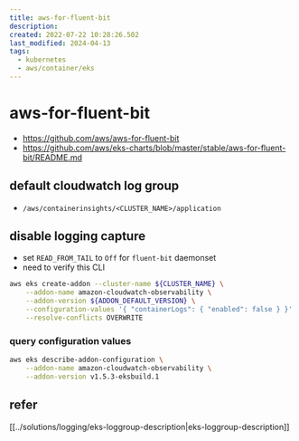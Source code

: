 ```yaml
---
title: aws-for-fluent-bit
description: 
created: 2022-07-22 10:28:26.502
last_modified: 2024-04-13
tags:
  - kubernetes
  - aws/container/eks
---
```


# aws-for-fluent-bit
- https://github.com/aws/aws-for-fluent-bit
- https://github.com/aws/eks-charts/blob/master/stable/aws-for-fluent-bit/README.md

## default cloudwatch log group
- `/aws/containerinsights/<CLUSTER_NAME>/application`

## disable logging capture
- set `READ_FROM_TAIL` to `Off` for `fluent-bit` daemonset
- need to verify this CLI
```sh
aws eks create-addon --cluster-name ${CLUSTER_NAME} \
    --addon-name amazon-cloudwatch-observability \
    --addon-version ${ADDON_DEFAULT_VERSION} \
    --configuration-values '{ "containerLogs": { "enabled": false } }' \
    --resolve-conflicts OVERWRITE
```

### query configuration values 
```sh
aws eks describe-addon-configuration \
    --addon-name amazon-cloudwatch-observability \
    --addon-version v1.5.3-eksbuild.1
```


## refer
[[../solutions/logging/eks-loggroup-description|eks-loggroup-description]]


